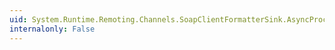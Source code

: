 ```yaml
---
uid: System.Runtime.Remoting.Channels.SoapClientFormatterSink.AsyncProcessResponse(System.Runtime.Remoting.Channels.IClientResponseChannelSinkStack,System.Object,System.Runtime.Remoting.Channels.ITransportHeaders,System.IO.Stream)
internalonly: False
---
```

